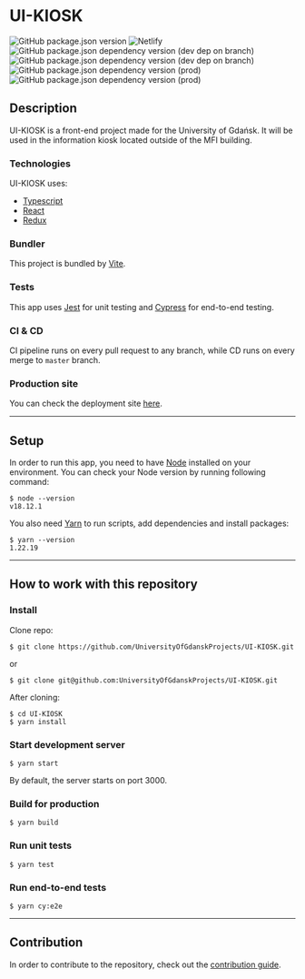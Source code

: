 # UI-KIOSK

![GitHub package.json version](https://img.shields.io/github/package-json/v/UniversityOfGdanskProjects/UI-KIOSK?style=for-the-badge)
![Netlify](https://img.shields.io/netlify/9aef6243-0742-42b4-9636-049204e0bbed?logo=netlify&style=for-the-badge)
![GitHub package.json dependency version (dev dep on branch)](https://img.shields.io/github/package-json/dependency-version/UniversityOfGdanskProjects/UI-KIOSK/dev/vite/master?color=brown&logo=vite&style=for-the-badge)
![GitHub package.json dependency version (dev dep on branch)](https://img.shields.io/github/package-json/dependency-version/UniversityOfGdanskProjects/UI-KIOSK/dev/typescript/master?color=darkblue&logo=typescript&style=for-the-badge)
![GitHub package.json dependency version (prod)](https://img.shields.io/github/package-json/dependency-version/UniversityOfGdanskProjects/UI-KIOSK/react?color=green&logo=react&style=for-the-badge)
![GitHub package.json dependency version (prod)](https://img.shields.io/github/package-json/dependency-version/UniversityOfGdanskProjects/UI-KIOSK/react-redux?color=purple&label=redux&logo=redux&style=for-the-badge)

## Description

UI-KIOSK is a front-end project made for the University of Gdańsk. It will be used in the information kiosk located outside of the MFI building.

### Technologies

UI-KIOSK uses:

- [Typescript](https://www.typescriptlang.org/)
- [React](https://reactjs.org/)
- [Redux](https://redux.js.org/)

### Bundler

This project is bundled by [Vite](https://vitejs.dev/).

### Tests

This app uses [Jest](https://jestjs.io/) for unit testing and [Cypress](https://www.cypress.io/) for end-to-end testing.

### CI & CD

CI pipeline runs on every pull request to any branch, while CD runs on every merge to `master` branch.

### Production site

You can check the deployment site [here](https://mfi-kiosk.netlify.app/).

---

## Setup

In order to run this app, you need to have [Node](https://nodejs.org/en/) installed on your environment. You can check your Node version by running following command:

```console
$ node --version
v18.12.1
```

You also need [Yarn](https://yarnpkg.com/) to run scripts, add dependencies and install packages:

```console
$ yarn --version
1.22.19
```

---

## How to work with this repository

### Install

Clone repo:

```console
$ git clone https://github.com/UniversityOfGdanskProjects/UI-KIOSK.git
```

or

```console
$ git clone git@github.com:UniversityOfGdanskProjects/UI-KIOSK.git
```

After cloning:

```console
$ cd UI-KIOSK
$ yarn install
```

### Start development server

```console
$ yarn start
```

By default, the server starts on port 3000.

### Build for production

```console
$ yarn build
```

### Run unit tests

```console
$ yarn test
```

### Run end-to-end tests

```console
$ yarn cy:e2e
```

---

## Contribution

In order to contribute to the repository, check out the [contribution guide](docs/CONTRIBUTING.md).
